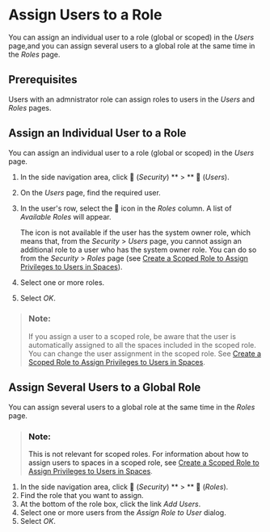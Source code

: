 <!-- loio57a78804d8bd48ca9e7e73a0d33e355f -->

<link rel="stylesheet" type="text/css" href="../css/sap-icons.css"/>

# Assign Users to a Role

You can assign an individual user to a role \(global or scoped\) in the *Users* page,and you can assign several users to a global role at the same time in the *Roles* page. 



<a name="loio57a78804d8bd48ca9e7e73a0d33e355f__section_vgz_lh3_wxb"/>

## Prerequisites

Users with an admnistrator role can assign roles to users in the *Users* and *Roles* pages.



<a name="loio57a78804d8bd48ca9e7e73a0d33e355f__section_xf2_zd3_3kb"/>

## Assign an Individual User to a Role

You can assign an individual user to a role \(global or scoped\) in the *Users* page.

1.  In the side navigation area, click <span class="FPA-icons-V3"></span> \(*Security*\) ** \> ** <span class="FPA-icons-V3"></span> \(*Users*\).
2.  On the *Users* page, find the required user.
3.  In the user's row, select the <span class="FPA-icons-V3"></span> icon in the *Roles* column. A list of *Available Roles* will appear.

    The icon is not available if the user has the system owner role, which means that, from the *Security* \> *Users* page, you cannot assign an additional role to a user who has the system owner role. You can do so from the *Security* \> *Roles* page \(see [Create a Scoped Role to Assign Privileges to Users in Spaces](create-a-scoped-role-to-assign-privileges-to-users-in-spaces-b5c4e0b.md)\).

4.  Select one or more roles.
5.  Select *OK*.

> ### Note:  
> If you assign a user to a scoped role, be aware that the user is automatically assigned to all the spaces included in the scoped role. You can change the user assignment in the scoped role. See [Create a Scoped Role to Assign Privileges to Users in Spaces](create-a-scoped-role-to-assign-privileges-to-users-in-spaces-b5c4e0b.md).



<a name="loio57a78804d8bd48ca9e7e73a0d33e355f__section_wf2_zd3_3kb"/>

## Assign Several Users to a Global Role

You can assign several users to a global role at the same time in the *Roles* page.

> ### Note:  
> This is not relevant for scoped roles. For information about how to assign users to spaces in a scoped role, see [Create a Scoped Role to Assign Privileges to Users in Spaces](create-a-scoped-role-to-assign-privileges-to-users-in-spaces-b5c4e0b.md).

1.  In the side navigation area, click <span class="FPA-icons-V3"></span> \(*Security*\) ** \> ** <span class="FPA-icons-V3"></span> \(*Roles*\).
2.  Find the role that you want to assign.
3.  At the bottom of the role box, click the link *Add Users*.
4.  Select one or more users from the *Assign Role to User* dialog.
5.  Select *OK*.

